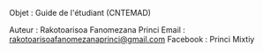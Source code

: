 Objet : Guide de l'étudiant (CNTEMAD)

Auteur : Rakotoarisoa Fanomezana Princi
Email : rakotoarisoafanomezanaprinci@gmail.com
Facebook : Princi Mixtiy